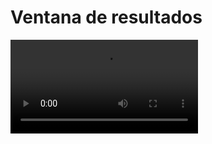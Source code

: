 # Ventana de resultados

<video controls>
    <source src="https://digi21.blob.core.windows.net/videos-ayuda/desarrollo/14.%20Ventana%20de%20resultados.mp4" type="video/mp4">
</video>

